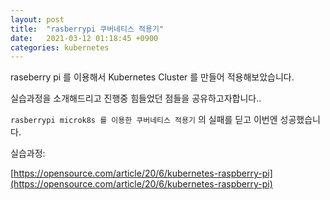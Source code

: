 ```yaml
---
layout: post
title:  "rasberrypi 쿠버네티스 적용기"
date:   2021-03-12 01:18:45 +0900
categories: kubernetes
---
```


raseberry pi 를 이용해서 Kubernetes Cluster 를 만들어 적용해보았습니다. 

실습과정을 소개해드리고 진행중 힘들었던 점들을 공유하고자합니다.. 

`rasberrypi microk8s 를 이용한 쿠버네티스 적용기` 의 실패를 딛고 이번엔 성공했습니다.


실습과정:

[https://opensource.com/article/20/6/kubernetes-raspberry-pi](https://opensource.com/article/20/6/kubernetes-raspberry-pi)



